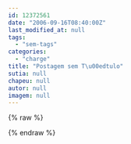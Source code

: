```yaml
---
id: 12372561
date: "2006-09-16T08:40:00Z"
last_modified_at: null
tags:
  - "sem-tags"
categories:
  - "charge"
title: "Postagem sem T\u00edtulo"
sutia: null
chapeu: null
autor: null
imagem: null
---
```

{% raw %}
<p> </p>
{% endraw %}